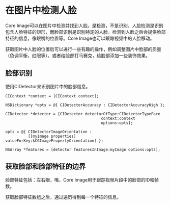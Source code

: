 # 在图片中检测人脸

Core Image可以在图片中检测并找到人脸。是检测，不是识别。人脸检测是识别包含人脸特征的矩形，而脸部识别是识别特定的人脸。检测到人脸之后会提供脸部特征的信息，像眼嘴的位置等。Core Image也可以跟踪视频中的人脸移动。

获取图片中人脸的位置后可以进行一些有趣的操作，例如调整图片中脸部的质量（色调平衡，红眼等）。或者给脸部打马赛克，给脸部添加一些装饰效果。

## 脸部识别

使用CIDetector来识别图片中的脸部信息。
```
CIContext *context = [CIContext context];

NSDictionary *opts = @{ CIDetectorAccuracy : CIDetectorAccuracyHigh };

CIDetector *detector = [CIDetector detectorOfType:CIDetectorTypeFace
                                          context:context
                                          options:opts];

opts = @{ CIDetectorImageOrientation :
          [[myImage properties] valueForKey:kCGImagePropertyOrientation] };

NSArray *features = [detector featuresInImage:myImage options:opts];

```

## 获取脸部和脸部特征的边界

脸部特征包括：左右眼，嘴，Core Image用于跟踪视频片段中的脸部的ID和帧数。

获取脸部特征数组之后，通过遍历得到每一个特征的信息。
